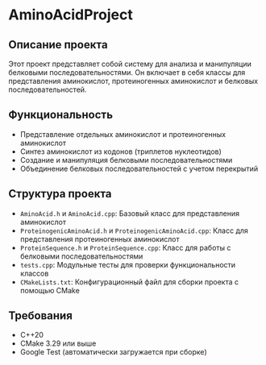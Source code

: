 # AminoAcidProject

## Описание проекта

Этот проект представляет собой систему для анализа и манипуляции белковыми последовательностями. Он включает в себя классы для представления аминокислот, протеиногенных аминокислот и белковых последовательностей.

## Функциональность

- Представление отдельных аминокислот и протеиногенных аминокислот
- Синтез аминокислот из кодонов (триплетов нуклеотидов)
- Создание и манипуляция белковыми последовательностями
- Объединение белковых последовательностей с учетом перекрытий

## Структура проекта

- `AminoAcid.h` и `AminoAcid.cpp`: Базовый класс для представления аминокислот
- `ProteinogenicAminoAcid.h` и `ProteinogenicAminoAcid.cpp`: Класс для представления протеиногенных аминокислот
- `ProteinSequence.h` и `ProteinSequence.cpp`: Класс для работы с белковыми последовательностями
- `tests.cpp`: Модульные тесты для проверки функциональности классов
- `CMakeLists.txt`: Конфигурационный файл для сборки проекта с помощью CMake

## Требования

- C++20
- CMake 3.29 или выше
- Google Test (автоматически загружается при сборке)
